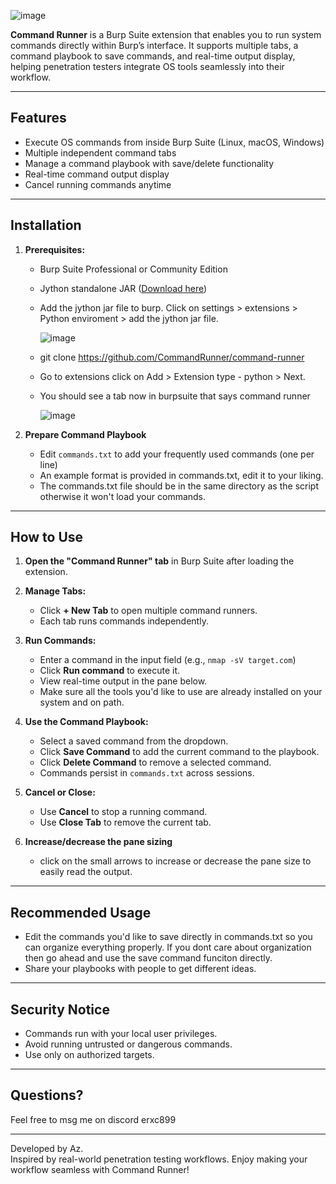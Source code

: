 
![image](https://github.com/user-attachments/assets/530ae151-422d-4783-a974-362834a3871e)








**Command Runner** is a Burp Suite extension that enables you to run system commands directly within Burp’s interface. It supports multiple tabs, a command playbook to save commands, and real-time output display, helping penetration testers integrate OS tools seamlessly into their workflow.

---

## Features

- Execute OS commands from inside Burp Suite (Linux, macOS, Windows)
- Multiple independent command tabs
- Manage a command playbook with save/delete functionality
- Real-time command output display
- Cancel running commands anytime

---

## Installation

1. **Prerequisites:**
   - Burp Suite Professional or Community Edition
   - Jython standalone JAR ([Download here](https://www.jython.org/download))
   - Add the jython jar file to burp. Click on settings > extensions > Python enviroment > add the jython jar file.
     
     ![image](https://github.com/user-attachments/assets/556934aa-ccdf-4b32-bd07-cafa5bc318c9)

   - git clone https://github.com/CommandRunner/command-runner
   - Go to extensions click on Add > Extension type - python > Next.
   - You should see a tab now in burpsuite that says command runner
  
     ![image](https://github.com/user-attachments/assets/e6530413-3856-4a8a-8af4-c11b69449a27)


2. **Prepare Command Playbook**
   - Edit `commands.txt` to add your frequently used commands (one per line)
   - An example format is provided in commands.txt, edit it to your liking.
   - The commands.txt file should be in the same directory as the script otherwise it won't load your commands.

---

## How to Use

1. **Open the "Command Runner" tab** in Burp Suite after loading the extension.

2. **Manage Tabs:**
   - Click **+ New Tab** to open multiple command runners.
   - Each tab runs commands independently.

3. **Run Commands:**
   - Enter a command in the input field (e.g., `nmap -sV target.com`)
   - Click **Run command** to execute it.
   - View real-time output in the pane below.
   - Make sure all the tools you'd like to use are already installed on your system and on path.

4. **Use the Command Playbook:**
   - Select a saved command from the dropdown.
   - Click **Save Command** to add the current command to the playbook.
   - Click **Delete Command** to remove a selected command.
   - Commands persist in `commands.txt` across sessions.

5. **Cancel or Close:**
   - Use **Cancel** to stop a running command.
   - Use **Close Tab** to remove the current tab.

6. **Increase/decrease the pane sizing**
   - click on the small arrows to increase or decrease the pane size to easily read the output.

---

## Recommended Usage

- Edit the commands you'd like to save directly in commands.txt so you can organize everything properly. If you dont care about organization then go ahead and use the save command funciton directly.
- Share your playbooks with people to get different ideas.


---

## Security Notice

- Commands run with your local user privileges.
- Avoid running untrusted or dangerous commands.
- Use only on authorized targets.

---
## Questions?

Feel free to msg me on discord erxc899

---

Developed by Az.  
Inspired by real-world penetration testing workflows.
Enjoy making your workflow seamless with Command Runner!

